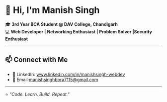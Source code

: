 <H1> 👋 Hi, I'm Manish Singh   </H1> 

🎓 **3rd Year BCA Student @ DAV College, Chandigarh**  
💻 **Web Developer | Networking Enthusiast | Problem Solver |Security Enthusiast**  

---

## 📫 Connect with Me  

- 💼 LinkedIn: www.linkedin.com/in/manishsingh-webdev
- 📧 Email:manishsinghbora7115@gmail.com 

---

⭐ *"Code. Learn. Build. Repeat."*  
